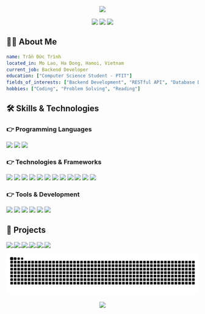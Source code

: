 <!-- Dynamic header with capsule-render -->
<p align="center">
  <img src="https://capsule-render.vercel.app/api?type=waving&color=gradient&height=200&section=header&text=Trần%20Đức%20Trình&fontSize=50&animation=fadeIn&fontAlignY=38&desc=Backend%20Developer&descAlignY=60&descAlign=62"/>
</p>

<!-- Social media icons and contact links -->
<p align="center">
  <a href="mailto:tranductrinh2k4@gmail.com"><img src="https://img.shields.io/badge/Gmail-D14836?style=for-the-badge&logo=gmail&logoColor=white"/></a>
  <a href="https://github.com/trinhtd-dev"><img src="https://img.shields.io/badge/GitHub-100000?style=for-the-badge&logo=github&logoColor=white"/></a>
  <a href="https://www.linkedin.com/in/trinhtd"><img src="https://img.shields.io/badge/LinkedIn-0077B5?style=for-the-badge&logo=linkedin&logoColor=white"/></a>
</p>

<!-- About me section -->

## 👨‍💻 About Me

```yaml
name: Trần Đức Trình
located_in: Mo Lao, Ha Dong, Hanoi, Vietnam
current_job: Backend Developer
education: ["Computer Science Student - PTIT"]
fields_of_interests: ["Backend Development", "RESTful API", "Database Design"]
hobbies: ["Coding", "Problem Solving", "Reading"]
```

<!-- Skills section -->

## 🛠️ Skills & Technologies

### 👉 Programming Languages

<p align="left">
  <img src="https://img.shields.io/badge/JavaScript-F7DF1E?style=for-the-badge&logo=javascript&logoColor=black" />
  <img src="https://img.shields.io/badge/TypeScript-007ACC?style=for-the-badge&logo=typescript&logoColor=white" />
  <img src="https://img.shields.io/badge/Java-ED8B00?style=for-the-badge&logo=openjdk&logoColor=white" />
</p>

### 👉 Technologies & Frameworks

<p align="left">
  <!-- Backend -->
  <img src="https://img.shields.io/badge/Node.js-43853D?style=for-the-badge&logo=node.js&logoColor=white" />
  <img src="https://img.shields.io/badge/Express.js-404D59?style=for-the-badge&logo=express&logoColor=white" />
  <img src="https://img.shields.io/badge/Spring_Boot-6DB33F?style=for-the-badge&logo=spring-boot&logoColor=white" />
  <!-- Frontend -->
  <img src="https://img.shields.io/badge/React-20232A?style=for-the-badge&logo=react&logoColor=61DAFB" />
  <!-- Database -->
  <img src="https://img.shields.io/badge/MongoDB-4EA94B?style=for-the-badge&logo=mongodb&logoColor=white" />
  <img src="https://img.shields.io/badge/Mongoose-880000?style=for-the-badge&logo=mongoose&logoColor=white" />
  <img src="https://img.shields.io/badge/MySQL-00000F?style=for-the-badge&logo=mysql&logoColor=white" />
  <img src="https://img.shields.io/badge/SQL_Server-CC2927?style=for-the-badge&logo=microsoft-sql-server&logoColor=white" />
  <img src="https://img.shields.io/badge/Sequelize-52B0E7?style=for-the-badge&logo=sequelize&logoColor=white" />
  <!-- Others -->
  <img src="https://img.shields.io/badge/JWT-000000?style=for-the-badge&logo=json-web-tokens&logoColor=white" />
  <img src="https://img.shields.io/badge/Socket.io-010101?style=for-the-badge&logo=socket.io&logoColor=white" />
  <img src="https://img.shields.io/badge/PUG-A86454?style=for-the-badge&logo=pug&logoColor=white" />
</p>

### 👉 Tools & Development

<p align="left">
  <img src="https://img.shields.io/badge/Git-F05032?style=for-the-badge&logo=git&logoColor=white" />
  <img src="https://img.shields.io/badge/GitHub-100000?style=for-the-badge&logo=github&logoColor=white" />
  <img src="https://img.shields.io/badge/NPM-CB3837?style=for-the-badge&logo=npm&logoColor=white" />
  <img src="https://img.shields.io/badge/Maven-C71A36?style=for-the-badge&logo=apache-maven&logoColor=white" />
  <img src="https://img.shields.io/badge/Postman-FF6C37?style=for-the-badge&logo=postman&logoColor=white" />
  <img src="https://img.shields.io/badge/Cloudinary-3448C5?style=for-the-badge&logo=cloudinary&logoColor=white" />
</p>

<!--  projects -->

## 🚀 Projects

<a href="https://github.com/trinhtd-dev/project-management">
  <img align="center" src="https://github-readme-stats.vercel.app/api/pin/?username=trinhtd-dev&repo=project-management&theme=dark" />
</a>
<a href="https://github.com/trinhtd-dev/Music-Streaming-Flatform">
  <img align="center" src="https://github-readme-stats.vercel.app/api/pin/?username=trinhtd-dev&repo=Music-Streaming-Flatform&theme=dark" />
</a>
<a href="https://github.com/trinhtd-dev/Task-Management-System">
  <img align="center" src="https://github-readme-stats.vercel.app/api/pin/?username=trinhtd-dev&repo=Task-Management-System&theme=dark" />
</a>
<a href="https://github.com/trinhtd-dev/ElectroTech-Admin">
  <img align="center" src="https://github-readme-stats.vercel.app/api/pin/?username=trinhtd-dev&repo=ElectroTech-Admin&theme=dark" />
</a>
<a href="https://github.com/trinhtd-dev/Project-Task-Hub">
  <img align="center" src="https://github-readme-stats.vercel.app/api/pin/?username=trinhtd-dev&repo=Project-Task-Hub&theme=dark" />
</a>
<a href="https://github.com/trinhtd-dev/Book-Store-Website">
  <img align="center" src="https://github-readme-stats.vercel.app/api/pin/?username=trinhtd-dev&repo=Book-Store-Website&theme=dark" />
</a>

<!-- Snake animation -->
<p align="center">
  <picture>
    <source media="(prefers-color-scheme: dark)" srcset="https://github.com/trinhtd-dev/trinhtd-dev/blob/output/github-contribution-grid-snake-dark.svg" />
    <source media="(prefers-color-scheme: light)" srcset="https://github.com/trinhtd-dev/trinhtd-dev/blob/output/github-contribution-grid-snake.svg" />
    <img alt="github-snake" src="https://github.com/trinhtd-dev/trinhtd-dev/blob/output/github-contribution-grid-snake.svg" />
  </picture>
</p>

<!-- Footer -->
<p align="center">
  <img src="https://capsule-render.vercel.app/api?type=waving&color=gradient&height=100&section=footer"/>
</p>
